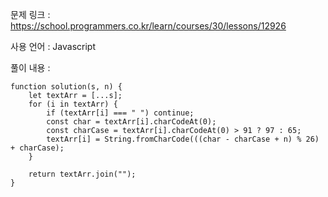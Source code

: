 문제 링크 : https://school.programmers.co.kr/learn/courses/30/lessons/12926

사용 언어 : Javascript

풀이 내용 :

```
function solution(s, n) {
    let textArr = [...s];
    for (i in textArr) {
        if (textArr[i] === " ") continue;
        const char = textArr[i].charCodeAt(0);
        const charCase = textArr[i].charCodeAt(0) > 91 ? 97 : 65;
        textArr[i] = String.fromCharCode(((char - charCase + n) % 26) + charCase);
    }
    
    return textArr.join("");
}
```